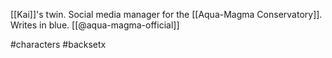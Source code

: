 [[Kai]]'s twin. Social media manager for the [[Aqua-Magma Conservatory]]. Writes in blue. [[@aqua-magma-official]]

#characters #backsetx 